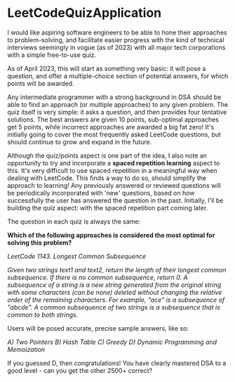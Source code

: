 # LeetCodeQuizApplication
I would like aspiring software engineers to be able to hone their approaches to problem-solving, and facilitate easier progress with the kind of technical interviews seemingly in vogue (as of 2023) with all major tech corporations with a simple free-to-use quiz.  

As of April 2023, this will start as something very basic: it will pose a question, and offer a multiple-choice section of potential answers, for which points will be awarded.

Any intermediate programmer with a strong background in DSA should be able to find an approach (or multiple approaches) to any given problem.  The quiz itself is very simple: it asks a question, and then provides four tentative solutions.  The best answers are given 10 points, sub-optimal approaches get 5 points, while incorrect approaches are awarded a big fat zero!  It's initially going to cover the most frequently asked LeetCode questions, but should continue to grow and expand in the future.

Although the quiz/points aspect is one part of the idea, I also note an opportunity to try and incorporate a **spaced repetition learning** aspect to this.  It's very difficult to use spaced repetition in a meaningful way when dealing with LeetCode.  This finds a way to do so, should simplify the approach to learning!  Any previously answered or reviewed questions will be periodically incorporated with 'new' questions, based on how successfully the user has answered the question in the past.  Initially, I'll be building the quiz aspect: with the spaced repetition part coming later.

The question in each quiz is always the same:

**Which of the following approaches is considered the most optimal for solving this problem?**

_LeetCode 1143. Longest Common Subsequence_


_Given two strings text1 and text2, return the length of their longest common subsequence. If there is no common subsequence, return 0.
A subsequence of a string is a new string generated from the original string with some characters (can be none) deleted without changing the relative order of the remaining characters.
For example, "ace" is a subsequence of "abcde".
A common subsequence of two strings is a subsequence that is common to both strings._

Users will be posed accurate, precise sample answers, like so:

_A)  Two Pointers  B)  Hash Table  C) Greedy  D) Dynamic Programming and Memoization_

If you guessed D, then congratulations!  You have clearly mastered DSA to a good level - can you get the other 2500+ correct?
